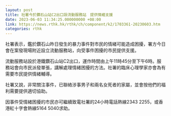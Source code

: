 ```yaml
---
layout: post
title: 社署今於鑽石山站C2出口設流動服務站　提供情緒支援
date: 2023-06-03 11:34:25.000000000 +08:00
link: https://news.rthk.hk/rthk/ch/component/k2/1703361-20230603.htm
categories: rthk
---
```


社署表示，鑑於鑽石山昨日發生的暴力事件對市民的情緒可能造成困擾，署方今日會在案發現場附近設立流動服務站，向受事件困擾的市民提供支援。

流動服務站設於港鐵鑽石山站C2出口，運作時間由上午11時45分至下午6時。服務站會向市民派發單張，講解處理情緒困擾的方法。社署的臨床心理學家亦會為有需要市民提供情緒輔導。

社署又說，非常關注事件，已聯絡涉事男子和兩名女死者的家屬，並會按他們的福利需要提供適切協助。

因事件受情緒困擾的市民亦可繼續致電社署的24小時電話熱線2343 2255，或香港紅十字會熱線5164 5040求助。
